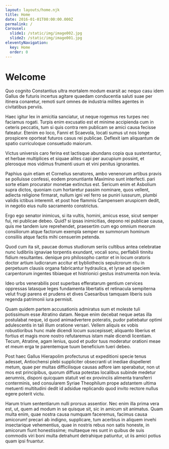 ```yaml
---
layout: layouts/home.njk
title: Home
date: 2016-01-01T00:00:00.000Z
permalink: /
Carousel: 
  slide1: /static/img/image002.jpg
  slide2: /static/img/image001.jpg
eleventyNavigation:
  key: Home
  order: 0
---
```

# Welcome

Quo cognito Constantius ultra mortalem modum exarsit ac nequo casu idem Gallus de futuris incertus agitare quaedam 
conducentia saluti suae per itinera conaretur, remoti sunt omnes de industria milites agentes in civitatibus perviis.

Haec igitur lex in amicitia sanciatur, ut neque rogemus res turpes nec faciamus rogati. Turpis enim excusatio est et 
minime accipienda cum in ceteris peccatis, tum si quis contra rem publicam se amici causa fecisse fateatur. Etenim eo 
loco, Fanni et Scaevola, locati sumus ut nos longe prospicere oporteat futuros casus rei publicae. Deflexit iam 
aliquantum de spatio curriculoque consuetudo maiorum.

Victus universis caro ferina est lactisque abundans copia qua sustentantur, et herbae multiplices et siquae alites 
capi per aucupium possint, et plerosque mos vidimus frumenti usum et vini penitus ignorantes.

Paphius quin etiam et Cornelius senatores, ambo venenorum artibus pravis se polluisse confessi, eodem pronuntiante 
Maximino sunt interfecti. pari sorte etiam procurator monetae extinctus est. Sericum enim et Asbolium supra dictos, 
quoniam cum hortaretur passim nominare, quos vellent, adiecta religione firmarat, nullum igni vel ferro se puniri 
iussurum, plumbi validis ictibus interemit. et post hoe flammis Campensem aruspicem dedit, in negotio eius nullo 
sacramento constrictus.

Ergo ego senator inimicus, si ita vultis, homini, amicus esse, sicut semper fui, rei publicae debeo. Quid? si ipsas 
inimicitias, depono rei publicae causa, quis me tandem iure reprehendet, praesertim cum ego omnium meorum consiliorum 
atque factorum exempla semper ex summorum hominum consiliis atque factis mihi censuerim petenda.

Quod cum ita sit, paucae domus studiorum seriis cultibus antea celebratae nunc ludibriis ignaviae torpentis exundant,
 vocali sonu, perflabili tinnitu fidium resultantes. denique pro philosopho cantor et in locum oratoris doctor artium 
 ludicrarum accitur et bybliothecis sepulcrorum ritu in perpetuum clausis organa fabricantur hydraulica, et lyrae ad 
 speciem carpentorum ingentes tibiaeque et histrionici gestus instrumenta non levia.

Ideo urbs venerabilis post superbas efferatarum gentium cervices oppressas latasque leges fundamenta libertatis et 
retinacula sempiterna velut frugi parens et prudens et dives Caesaribus tamquam liberis suis regenda patrimonii iura permisit.

Quam quidem partem accusationis admiratus sum et moleste tuli potissimum esse Atratino datam. Neque enim decebat neque 
aetas illa postulabat neque, id quod animadvertere poteratis, pudor patiebatur optimi adulescentis in tali illum 
oratione versari. Vellem aliquis ex vobis robustioribus hunc male dicendi locum suscepisset; aliquanto liberius et 
fortius et magis more nostro refutaremus istam male dicendi licentiam. Tecum, Atratine, agam lenius, quod et pudor tuus 
moderatur orationi meae et meum erga te parentemque tuum beneficium tueri debeo.

Post haec Gallus Hierapolim profecturus ut expeditioni specie tenus adesset, Antiochensi plebi suppliciter obsecranti ut
 inediae dispelleret metum, quae per multas difficilisque causas adfore iam sperabatur, non ut mos est principibus, 
 quorum diffusa potestas localibus subinde medetur aerumnis, disponi quicquam statuit vel ex provinciis alimenta 
 transferri conterminis, sed consularem Syriae Theophilum prope adstantem ultima metuenti multitudini dedit id adsidue
  replicando quod invito rectore nullus egere poterit victu.

Harum trium sententiarum nulli prorsus assentior. Nec enim illa prima vera est, ut, quem ad modum in se quisque sit,
 sic in amicum sit animatus. Quam multa enim, quae nostra causa numquam faceremus, facimus causa amicorum! precari ab 
 indigno, supplicare, tum acerbius in aliquem invehi insectarique vehementius, quae in nostris rebus non satis honeste, 
 in amicorum fiunt honestissime; multaeque res sunt in quibus de suis commodis viri boni multa detrahunt detrahique 
 patiuntur, ut iis amici potius quam ipsi fruantur.

